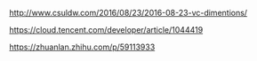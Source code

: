 http://www.csuldw.com/2016/08/23/2016-08-23-vc-dimentions/

https://cloud.tencent.com/developer/article/1044419

https://zhuanlan.zhihu.com/p/59113933




